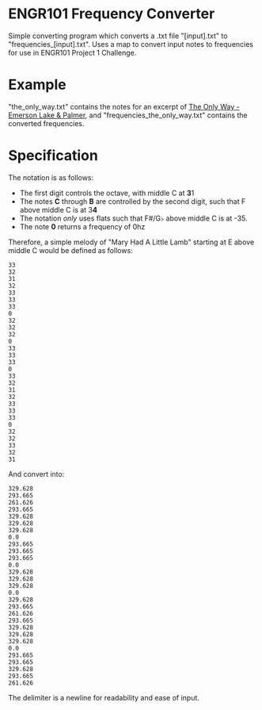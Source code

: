 # ENGR101 Frequency Converter
Simple converting program which converts a .txt file "[input].txt" to "frequencies\_[input].txt". Uses a map to convert input notes to frequencies for use in ENGR101 Project 1 Challenge. 

# Example
"the\_only\_way.txt" contains the notes for an excerpt of [The Only Way - Emerson Lake & Palmer](https://www.youtube.com/watch?v=IPVgKAmaghI), and "frequencies\_the\_only\_way.txt" contains the converted frequencies.

# Specification
The notation is as follows: 

- The first digit controls the octave, with middle C at **3**1
- The notes **C** through **B** are controlled by the second digit, such that F above middle C is at 3**4**
- The notation *only* uses flats such that F#/G♭ above middle C is at -35.
- The note **0** returns a frequency of 0hz

Therefore, a simple melody of "Mary Had A Little Lamb" starting at E above middle C would be defined as follows: 

```
33
32
31
32
33
33
33
0
32
32
32
0
33
33
33
0
33
32
31
32
33
33
33
0
32
32
33
32
31
```
And convert into: 
```
329.628
293.665
261.626
293.665
329.628
329.628
329.628
0.0
293.665
293.665
293.665
0.0
329.628
329.628
329.628
0.0
329.628
293.665
261.626
293.665
329.628
329.628
329.628
0.0
293.665
293.665
329.628
293.665
261.626
```
The delimiter is a newline for readability and ease of input.

